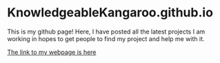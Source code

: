 # KnowledgeableKangaroo.github.io
This is my github page! Here, I have posted all the latest projects I am working in hopes to get people to find my project and help me with it. 

[The link to my webpage is here](https://knowledgeablekangaroo.github.io/)

